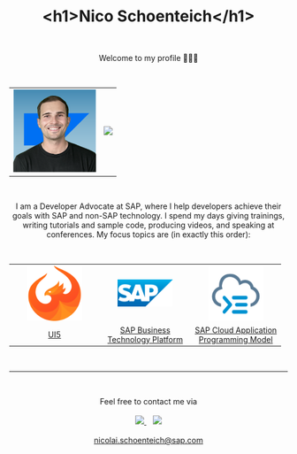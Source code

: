 <h1 align='center'>
  &#60;h1&#62;Nico Schoenteich&#60;/h1&#62;
</h1>

<br>

<p align='center'>
    Welcome to my profile 🙋🏻‍♂️
</p>

<br>

<table align='center'>
    <tr>
        <td>
            <img width='150' src='img/nico.png' />
        </td>
        <td>
            <img src='https://github-readme-stats.vercel.app/api?username=nicoschoenteich&show_icons=true&count_private=true&theme=dark' width='350'>
        </td>
    </tr>
</table>

<br>

<p align='center'>
I am a Developer Advocate at SAP, where I help developers achieve their goals with SAP and non-SAP technology. I spend my days giving trainings, writing tutorials and sample code, producing videos, and speaking at conferences. My focus topics are (in exactly this order):
</p>

<br>

<table align='center'>
    <tr>
        <td align='center' width='150'>
            <img src='img/ui5.svg' width='100' />
        </td>
        <td align='center' width='150'>
            <img src='img/sap.svg' width='100' />
        </td>
        <td align='center'  width='150'>
            <img src='img/cap.svg'  width='100' />
        </td>
    </tr>
    <tr>
        <td align='center'>
            <a href='https://ui5.sap.com/'>UI5</a>
        </td>
        <td align='center'>
            <a href='https://developers.sap.com/tutorials/cp-explore-cloud-platform.html'>SAP Business Technology Platform</a>
        </td>
        <td align='center'>
            <a href='https://cap.cloud.sap/'>SAP Cloud Application Programming Model</a>
        </td>
    </tr>
</table>

<br>
<hr></hr>
<br>

<p align='center'>
    <span>Feel free to contact me via</span>
    <br>
    <br>
    <a href='https://www.linkedin.com/in/nico-schoenteich-b485011a3/'>
        <img src='https://img.shields.io/badge/linkedin-%230077B5.svg?&style=for-the-badge&logo=linkedin&logoColor=white' />
    </a>&nbsp;&nbsp;
    <a href='https://twitter.com/NicoSchoenteich'>
        <img src='https://img.shields.io/badge/Twitter-1DA1F2?style=for-the-badge&logo=twitter&logoColor=white' />
    </a>
    <br><br>
    <a href='mailto:nicolai.schoenteich@sap.com'>nicolai.schoenteich@sap.com</a>
</p>
 
